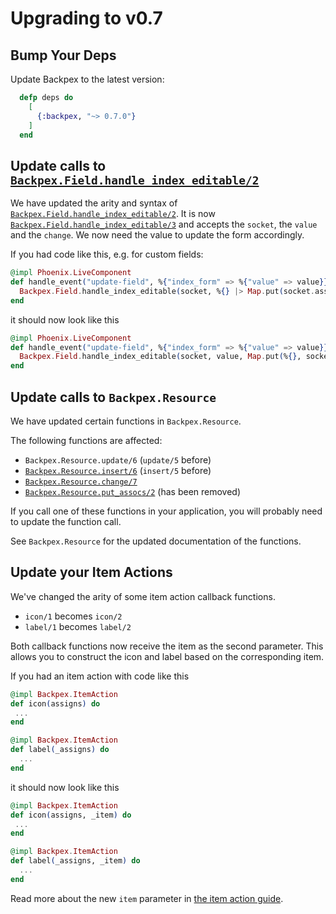 # Upgrading to v0.7

## Bump Your Deps

Update Backpex to the latest version:

```elixir
  defp deps do
    [
      {:backpex, "~> 0.7.0"}
    ]
  end
```

## Update calls to [`Backpex.Field.handle_index_editable/2`](Backpex.Field.html#handle_index_editable/3)

We have updated the arity and syntax of [`Backpex.Field.handle_index_editable/2`](Backpex.Field.html#handle_index_editable/3). It is now [`Backpex.Field.handle_index_editable/3`](Backpex.Field.html#handle_index_editable/3) and accepts the `socket`, the `value` and the `change`. We now need the value to update the form accordingly.

If you had code like this, e.g. for custom fields:

```elixir
@impl Phoenix.LiveComponent
def handle_event("update-field", %{"index_form" => %{"value" => value}}, socket) do
  Backpex.Field.handle_index_editable(socket, %{} |> Map.put(socket.assigns.name, value))
end
```

it should now look like this

```elixir
@impl Phoenix.LiveComponent
def handle_event("update-field", %{"index_form" => %{"value" => value}}, socket) do
  Backpex.Field.handle_index_editable(socket, value, Map.put(%{}, socket.assigns.name, value))
end
```

## Update calls to `Backpex.Resource`

We have updated certain functions in `Backpex.Resource`.

The following functions are affected:
- `Backpex.Resource.update/6` (`update/5` before)
- [`Backpex.Resource.insert/6`]() (`insert/5` before)
- [`Backpex.Resource.change/7`]()
- [`Backpex.Resource.put_assocs/2`]() (has been removed)

If you call one of these functions in your application, you will probably need to update the function call.

See `Backpex.Resource` for the updated documentation of the functions.

## Update your Item Actions

We've changed the arity of some item action callback functions.

- `icon/1` becomes `icon/2`
- `label/1` becomes `label/2` 

Both callback functions now receive the item as the second parameter. This allows you to construct the icon and label based on the corresponding item.

If you had an item action with code like this

```elixir
@impl Backpex.ItemAction
def icon(assigns) do
 ...
end

@impl Backpex.ItemAction
def label(_assigns) do
  ...
end
```

it should now look like this

```elixir
@impl Backpex.ItemAction
def icon(assigns, _item) do
 ...
end

@impl Backpex.ItemAction
def label(_assigns, _item) do
  ...
end
```

Read more about the new `item` parameter in [the item action guide](/guides/actions/item-actions.md#implementing-an-item-action).